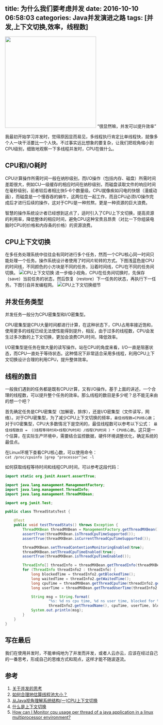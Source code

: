 title: 为什么我们要考虑并发
date: 2016-10-10 06:58:03
categories: Java并发演进之路
tags: [并发,上下文切换,效率，线程数]
---
<img src="/img/cpu.png" width="300" height="300" class="img-topic" />
“很显然嘛，并发可以提升效率”

我最初开始学习并发时，觉得原因显而易见，多线程执行肯定比单线程快，就像多个人一块干活要比一个人快。不过事实远比想象的要复杂，让我们把视角缩小到CPU级别，细致地观察一下多线程并发时，CPU在做什么。
<!--more-->

## CPU和I/O耗时
CPU计算操作所需时间一般在纳秒级别，而I/O操作（包括内存、磁盘）所需时间差距很大，例如CU一级缓存的相应时间在纳秒级别，而磁盘读取文件的响应时间在毫秒级别，前者较后者相比快5-6个数量级。CPU就像疾如闪电的快银（漫威动画），而磁盘是一个慢吞吞的蜗牛，这两位在一起工作，而且CPU必须I/O操作完成后才进行后续的操作，这对于CPU是一种煎熬，更是一种资源的巨大浪费。

智慧的操作系统设计者已经想到这点了，适时引入了CPU上下文切换，提高资源的利用率，降低整体的相应时间，避免CPU这种宝贵且昂贵（对比一下你组装电脑时CPU的价格和内存条的价格）的资源浪费。

## CPU上下文切换
在多任务处理系统中往往会有同时进行多个任务，然而一个CPU核心同一时间只能处理一个任务。操作系统设计者使用了时间片轮转的方式。下图浅蓝色是CPU的时间线，不同颜色的小方块是不同的任务，沿着时间线，CPU在不同的任务间切换。
![CPU上下文切换](/img/cpu-context-switch.png "CPU上下文切换")
进一步缩小视角，CPU在任务间切换时，先保存（save）当前任务的状态，然后恢复（restore）下一任务的状态，再执行下一任务。下图引自并发编程网。
![CPU上下文切换细节](/img/context-switch.png "CPU上下文切换细节")

## 并发任务类型
并发任务一般分为CPU密集型和I/O密集型。

CPU密集型是CPU大量时间都进行计算，在这种状态下，CPU占用率接近饱和，使用更多的线程已经无法使性能得到提升，相反，由于过多的线程数，CPU会发生过多次数的上下文切换，更加会浪费CPU时间，降低效率。

I/O密集型是任务在做大量的读写操作。站在CPU的角度来看，I/O一直是阻塞状态，而CPU一直处于等待状态。这种情况下非常适合采用多线程，利用CPU上下文切换设计合理的利用CPU，提升整体效率。

## 线程的数目
一般我们遇到的任务都是既有CPU计算，又有I/O操作。基于上面的讲述，一个合理的线程数，可以提升整个任务的效率。那么线程的数目是多少呢？总不能无来由的想一个吧？

首先确定任务是CPU密集型（加解密，排序），还是I/O密集型（文件读写，网络）。对于CPU密集型，为了减少CPU上下文切换的频率，`最佳线程数=CPU核心数`；对于I/O密集型，CPU大多数情况下是空闲的，最佳线程数可以参考以下公式：` 最佳线程数目 = （（线程等待时间+线程CPU时间）/线程CPU时间 ）* CPU核心数`。这只是一个估算，在实际生产环境中，需要结合监控数据，硬件环境调整优化，确定系统的最佳点。

在Linux环境下查看CPU核心数，可以使用命令：`cat /proc/cpuinfo |grep "processor"|wc -l`

如何获取线程等待时间和线程CPU时间，可以参考这段代码：
```java
import static org.junit.Assert.assertTrue;

import java.lang.management.ManagementFactory;
import java.lang.management.ThreadInfo;
import java.lang.management.ThreadMXBean;

import org.junit.Test;

public class ThreadStatsTest {

	@Test
	public void testThreadStats() throws Exception {
		ThreadMXBean threadMXBean = ManagementFactory.getThreadMXBean();
		assertTrue(threadMXBean.isThreadCpuTimeSupported());
		assertTrue(threadMXBean.isCurrentThreadCpuTimeSupported());

		threadMXBean.setThreadContentionMonitoringEnabled(true);
		threadMXBean.setThreadCpuTimeEnabled(true);
		assertTrue(threadMXBean.isThreadCpuTimeEnabled());

		ThreadInfo[] threadInfo = threadMXBean.getThreadInfo(threadMXBean.getAllThreadIds());
		for (ThreadInfo threadInfo2 : threadInfo) {
			long blockedTime = threadInfo2.getBlockedTime();
			long waitedTime = threadInfo2.getWaitedTime();
			long cpuTime = threadMXBean.getThreadCpuTime(threadInfo2.getThreadId());
			long userTime = threadMXBean.getThreadUserTime(threadInfo2.getThreadId());

			String msg = String.format(
					"%s: %d ns cpu time, %d ns user time, blocked for %d ms, waited %d ms",
					threadInfo2.getThreadName(), cpuTime, userTime, blockedTime, waitedTime);
			System.out.println(msg);
		}
	}
}
```

## 写在最后
我们在使用并发时，不能单纯地为了并发而并发，或者人云亦云，应该在经过自己的一番思考，形成自己的思维方式和观点，这样才能不随波逐流。

## 参考
1. [关于并发的思考](http://ningandjiao.iteye.com/blog/2184456)
2. [如何合理地估算线程池大小？](http://ifeve.com/how-to-calculate-threadpool-size/)
3. [从Java视角理解系统结构(一)CPU上下文切换](http://ifeve.com/what-is-context-switching/)
4. [什么是上下文切换](http://ifeve.com/java-context-switch/)
5. [How can I Monitor cpu usage per thread of a java application in a linux multiprocessor environment?](http://stackoverflow.com/questions/1680865/how-can-i-monitor-cpu-usage-per-thread-of-a-java-application-in-a-linux-multipro)



